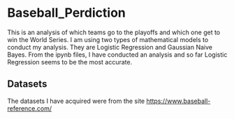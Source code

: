 # Baseball_Perdiction

This is an analysis of which teams go to the playoffs and which one get to win the World Series. I am using two types of mathematical models to conduct my analysis. They are Logistic Regression and 
Gaussian Naive Bayes. From the ipynb files, I have conducted an analysis and so far Logistic Regression seems to be the most accurate. 

## Datasets 
The datasets I have acquired were from the site https://www.baseball-reference.com/

